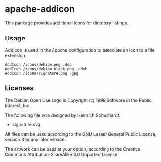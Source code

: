 apache-addicon
==============

This package provides additional icons for directory listings.

Usage
-----

AddIcon is used in the Apache configuration to associate an icon to a
file extension.

    AddIcon /icons/debian.png .deb
    AddIcon /icons/debian_black.png .udeb
    AddIcon /icons/signature.png .gpg

Licenses
--------

The Debian Open Use Logo is Copyright (c) 1999 Software in the Public
Interest, Inc.

The following file was designed by Heinrich Schuchardt:
* signature.svg.

All files can be used according to the GNU Lesser General Public License,
version 3 or any later version.

The artwork can be used at your option, according to the
Creative Commons Attribution-ShareAlike 3.0 Unported License.
